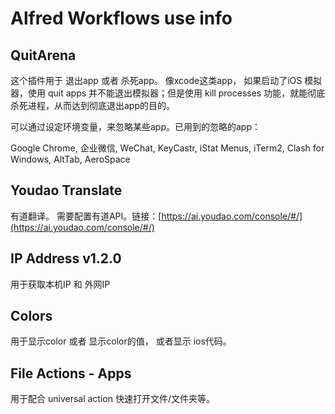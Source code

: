 # Alfred Workflows use info

## QuitArena

这个插件用于 退出app 或者 杀死app。
像xcode这类app， 如果启动了iOS 模拟器，使用 quit apps 并不能退出模拟器；但是使用 kill processes 功能，就能彻底杀死进程，从而达到彻底退出app的目的。

可以通过设定环境变量，来忽略某些app。已用到的忽略的app：

Google Chrome, 企业微信, WeChat, KeyCastr, iStat Menus, iTerm2, Clash for Windows, AltTab, AeroSpace

## Youdao Translate

有道翻译。 需要配置有道API。链接：[https://ai.youdao.com/console/#/](https://ai.youdao.com/console/#/)

## IP Address v1.2.0

用于获取本机IP 和 外网IP

## Colors

用于显示color 或者 显示color的值， 或者显示 ios代码。

## File Actions - Apps

用于配合 universal action 快速打开文件/文件夹等。
